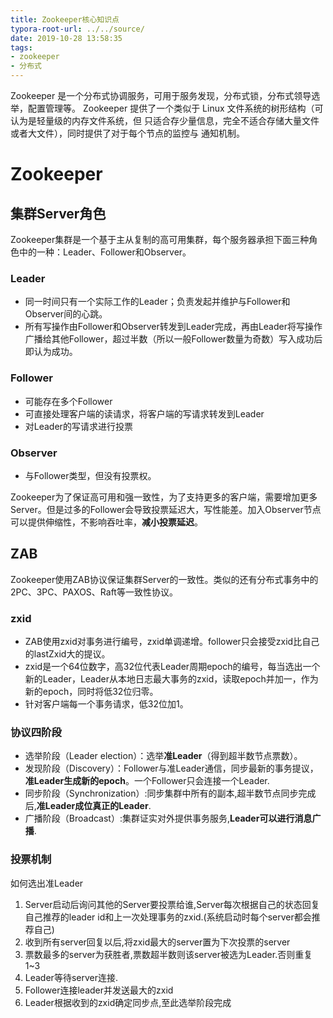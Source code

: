 ```yaml
---
title: Zookeeper核心知识点
typora-root-url: ../../source/
date: 2019-10-28 13:58:35
tags:
- zookeeper
- 分布式
---
```


 Zookeeper 是一个分布式协调服务，可用于服务发现，分布式锁，分布式领导选举，配置管理等。 Zookeeper 提供了一个类似于 Linux 文件系统的树形结构（可认为是轻量级的内存文件系统，但 只适合存少量信息，完全不适合存储大量文件或者大文件），同时提供了对于每个节点的监控与 通知机制。 

<!--more-->

# Zookeeper

## 集群Server角色

Zookeeper集群是一个基于主从复制的高可用集群，每个服务器承担下面三种角色中的一种：Leader、Follower和Observer。

### Leader

- 同一时间只有一个实际工作的Leader；负责发起并维护与Follower和Observer间的心跳。
- 所有写操作由Follower和Observer转发到Leader完成，再由Leader将写操作广播给其他Follower，超过半数（所以一般Follower数量为奇数）写入成功后即认为成功。

### Follower

- 可能存在多个Follower
- 可直接处理客户端的读请求，将客户端的写请求转发到Leader
- 对Leader的写请求进行投票

### Observer

- 与Follower类型，但没有投票权。

Zookeeper为了保证高可用和强一致性，为了支持更多的客户端，需要增加更多Server。但是过多的Follower会导致投票延迟大，写性能差。加入Observer节点可以提供伸缩性，不影响吞吐率，**减小投票延迟**。

## ZAB

Zookeeper使用ZAB协议保证集群Server的一致性。类似的还有分布式事务中的2PC、3PC、PAXOS、Raft等一致性协议。

### zxid

- ZAB使用zxid对事务进行编号，zxid单调递增。follower只会接受zxid比自己的lastZxid大的提议。
- zxid是一个64位数字，高32位代表Leader周期epoch的编号，每当选出一个新的Leader，Leader从本地日志最大事务的zxid，读取epoch并加一，作为新的epoch，同时将低32位归零。
- 针对客户端每一个事务请求，低32位加1。

### 协议四阶段

- 选举阶段（Leader election）：选举**准Leader**（得到超半数节点票数）。
- 发现阶段（Discovery）：Follower与准Leader通信，同步最新的事务提议，**准Leader生成新的epoch**。一个Follower只会连接一个Leader.
- 同步阶段（Synchronization）:同步集群中所有的副本,超半数节点同步完成后,**准Leader成位真正的Leader**.
- 广播阶段（Broadcast）:集群证实对外提供事务服务,**Leader可以进行消息广播**.

### 投票机制

如何选出准Leader

1. Server启动后询问其他的Server要投票给谁,Server每次根据自己的状态回复自己推荐的leader id和上一次处理事务的zxid.(系统启动时每个server都会推荐自己)
2. 收到所有server回复以后,将zxid最大的server置为下次投票的server
3. 票数最多的server为获胜者,票数超半数则该server被选为Leader.否则重复1~3
4. Leader等待server连接.
5. Follower连接leader并发送最大的zxid
6. Leader根据收到的zxid确定同步点,至此选举阶段完成